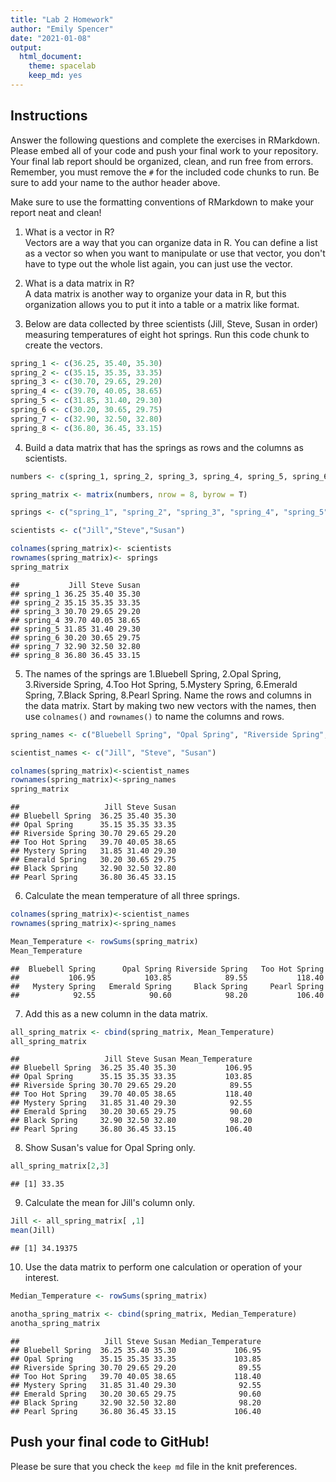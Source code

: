 ```yaml
---
title: "Lab 2 Homework"
author: "Emily Spencer"
date: "2021-01-08"
output:
  html_document: 
    theme: spacelab
    keep_md: yes
---
```


## Instructions
Answer the following questions and complete the exercises in RMarkdown. Please embed all of your code and push your final work to your repository. Your final lab report should be organized, clean, and run free from errors. Remember, you must remove the `#` for the included code chunks to run. Be sure to add your name to the author header above.  

Make sure to use the formatting conventions of RMarkdown to make your report neat and clean!  

1. What is a vector in R?  
Vectors are a way that you can organize data in R. You can define a list as a vector so when you want to manipulate or use that vector, you don't have to type out the whole list again, you can just use the vector.

2. What is a data matrix in R?  
A data matrix is another way to organize your data in R, but this organization allows you to put it into a table or a matrix like format. 

3. Below are data collected by three scientists (Jill, Steve, Susan in order) measuring temperatures of eight hot springs. Run this code chunk to create the vectors.  

```r
spring_1 <- c(36.25, 35.40, 35.30)
spring_2 <- c(35.15, 35.35, 33.35)
spring_3 <- c(30.70, 29.65, 29.20)
spring_4 <- c(39.70, 40.05, 38.65)
spring_5 <- c(31.85, 31.40, 29.30)
spring_6 <- c(30.20, 30.65, 29.75)
spring_7 <- c(32.90, 32.50, 32.80)
spring_8 <- c(36.80, 36.45, 33.15)
```

4. Build a data matrix that has the springs as rows and the columns as scientists.  

```r
numbers <- c(spring_1, spring_2, spring_3, spring_4, spring_5, spring_6, spring_7, spring_8)

spring_matrix <- matrix(numbers, nrow = 8, byrow = T)

springs <- c("spring_1", "spring_2", "spring_3", "spring_4", "spring_5", "spring_6", "spring_7", "spring_8")

scientists <- c("Jill","Steve","Susan")
```


```r
colnames(spring_matrix)<- scientists
rownames(spring_matrix)<- springs
spring_matrix
```

```
##           Jill Steve Susan
## spring_1 36.25 35.40 35.30
## spring_2 35.15 35.35 33.35
## spring_3 30.70 29.65 29.20
## spring_4 39.70 40.05 38.65
## spring_5 31.85 31.40 29.30
## spring_6 30.20 30.65 29.75
## spring_7 32.90 32.50 32.80
## spring_8 36.80 36.45 33.15
```

5. The names of the springs are 1.Bluebell Spring, 2.Opal Spring, 3.Riverside Spring, 4.Too Hot Spring, 5.Mystery Spring, 6.Emerald Spring, 7.Black Spring, 8.Pearl Spring. Name the rows and columns in the data matrix. Start by making two new vectors with the names, then use `colnames()` and `rownames()` to name the columns and rows.

```r
spring_names <- c("Bluebell Spring", "Opal Spring", "Riverside Spring", "Too Hot Spring", "Mystery Spring", "Emerald Spring", "Black Spring", "Pearl Spring")

scientist_names <- c("Jill", "Steve", "Susan")

colnames(spring_matrix)<-scientist_names
rownames(spring_matrix)<-spring_names 
spring_matrix
```

```
##                   Jill Steve Susan
## Bluebell Spring  36.25 35.40 35.30
## Opal Spring      35.15 35.35 33.35
## Riverside Spring 30.70 29.65 29.20
## Too Hot Spring   39.70 40.05 38.65
## Mystery Spring   31.85 31.40 29.30
## Emerald Spring   30.20 30.65 29.75
## Black Spring     32.90 32.50 32.80
## Pearl Spring     36.80 36.45 33.15
```
6. Calculate the mean temperature of all three springs.

```r
colnames(spring_matrix)<-scientist_names
rownames(spring_matrix)<-spring_names 

Mean_Temperature <- rowSums(spring_matrix)
Mean_Temperature
```

```
##  Bluebell Spring      Opal Spring Riverside Spring   Too Hot Spring 
##           106.95           103.85            89.55           118.40 
##   Mystery Spring   Emerald Spring     Black Spring     Pearl Spring 
##            92.55            90.60            98.20           106.40
```

7. Add this as a new column in the data matrix.  

```r
all_spring_matrix <- cbind(spring_matrix, Mean_Temperature)
all_spring_matrix
```

```
##                   Jill Steve Susan Mean_Temperature
## Bluebell Spring  36.25 35.40 35.30           106.95
## Opal Spring      35.15 35.35 33.35           103.85
## Riverside Spring 30.70 29.65 29.20            89.55
## Too Hot Spring   39.70 40.05 38.65           118.40
## Mystery Spring   31.85 31.40 29.30            92.55
## Emerald Spring   30.20 30.65 29.75            90.60
## Black Spring     32.90 32.50 32.80            98.20
## Pearl Spring     36.80 36.45 33.15           106.40
```

8. Show Susan's value for Opal Spring only.

```r
all_spring_matrix[2,3]
```

```
## [1] 33.35
```
9. Calculate the mean for Jill's column only.  

```r
Jill <- all_spring_matrix[ ,1]
mean(Jill)
```

```
## [1] 34.19375
```

10. Use the data matrix to perform one calculation or operation of your interest.

```r
Median_Temperature <- rowSums(spring_matrix)

anotha_spring_matrix <- cbind(spring_matrix, Median_Temperature)
anotha_spring_matrix
```

```
##                   Jill Steve Susan Median_Temperature
## Bluebell Spring  36.25 35.40 35.30             106.95
## Opal Spring      35.15 35.35 33.35             103.85
## Riverside Spring 30.70 29.65 29.20              89.55
## Too Hot Spring   39.70 40.05 38.65             118.40
## Mystery Spring   31.85 31.40 29.30              92.55
## Emerald Spring   30.20 30.65 29.75              90.60
## Black Spring     32.90 32.50 32.80              98.20
## Pearl Spring     36.80 36.45 33.15             106.40
```

## Push your final code to GitHub!
Please be sure that you check the `keep md` file in the knit preferences.  
